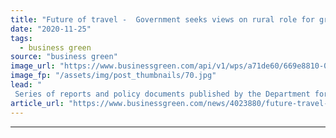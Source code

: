```yaml
---
title: "Future of travel -  Government seeks views on rural role for green transport innovation"
date: "2020-11-25"
tags: 
  - business green
source: "business green"
image_url: "https://www.businessgreen.com/api/v1/wps/a71de60/669e8810-0126-4fee-b7ed-a6230def6fb9/6/Food-Connect-Volunteer-Bike-Rider-Joe-Bulman-185x114.jpg"
image_fp: "/assets/img/post_thumbnails/70.jpg"
lead: "
 Series of reports and policy documents published by the Department for Transport this week seek to advance 'future of transport' programme and spur new wave of low carbon transport innovation ..."
article_url: "https://www.businessgreen.com/news/4023880/future-travel-government-seeks-views-rural-role-green-transport-innovation"
---
```


---
